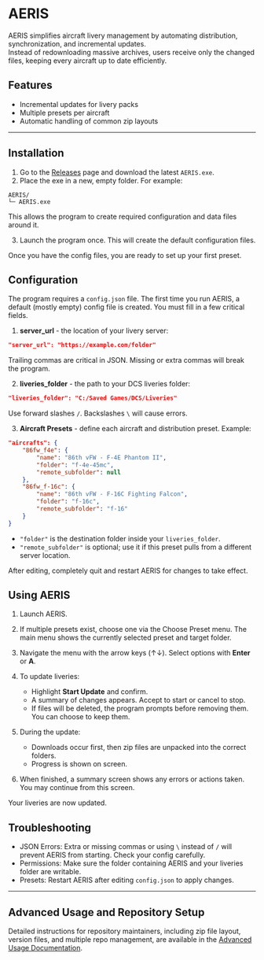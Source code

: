 # AERIS

AERIS simplifies aircraft livery management by automating distribution, synchronization, and incremental updates.  
Instead of redownloading massive archives, users receive only the changed files, keeping every aircraft up to date efficiently.

## Features

- Incremental updates for livery packs
- Multiple presets per aircraft
- Automatic handling of common zip layouts

---

## Installation

1. Go to the [Releases](https://github.com/itsdotbmp/AERIS/releases/) page and download the latest `AERIS.exe`.
2. Place the exe in a new, empty folder. For example:

```
AERIS/
└─ AERIS.exe
````

This allows the program to create required configuration and data files around it.

3. Launch the program once. This will create the default configuration files.

Once you have the config files, you are ready to set up your first preset.

## Configuration

The program requires a `config.json` file. The first time you run AERIS, a default (mostly empty) config file is created. You must fill in a few critical fields.

1. **server_url** - the location of your livery server:
```json
"server_url": "https://example.com/folder"
````

Trailing commas are critical in JSON. Missing or extra commas will break the program.

2. **liveries_folder** - the path to your DCS liveries folder:
```json
"liveries_folder": "C:/Saved Games/DCS/Liveries"
```

Use forward slashes `/`. Backslashes `\` will cause errors.

3. **Aircraft Presets** - define each aircraft and distribution preset. Example:

```json
"aircrafts": {
    "86fw_f4e": {
        "name": "86th vFW - F-4E Phantom II",
        "folder": "f-4e-45mc",
        "remote_subfolder": null
    },
    "86fw_f-16c": {
        "name": "86th vFW - F-16C Fighting Falcon",
        "folder": "f-16c",
        "remote_subfolder": "f-16"
    }
}
```

* `"folder"` is the destination folder inside your `liveries_folder`.
* `"remote_subfolder"` is optional; use it if this preset pulls from a different server location.

After editing, completely quit and restart AERIS for changes to take effect.

## Using AERIS

1. Launch AERIS.
2. If multiple presets exist, choose one via the Choose Preset menu. The main menu shows the currently selected preset and target folder.
3. Navigate the menu with the arrow keys (↑↓). Select options with **Enter** or **A**.
4. To update liveries:
   * Highlight **Start Update** and confirm.
   * A summary of changes appears. Accept to start or cancel to stop.
   * If files will be deleted, the program prompts before removing them. You can choose to keep them.

5. During the update:
   * Downloads occur first, then zip files are unpacked into the correct folders.
   * Progress is shown on screen.

6. When finished, a summary screen shows any errors or actions taken. You may continue from this screen.

Your liveries are now updated.

## Troubleshooting

* JSON Errors: Extra or missing commas or using `\` instead of `/` will prevent AERIS from starting. Check your config carefully.
* Permissions: Make sure the folder containing AERIS and your liveries folder are writable.
* Presets: Restart AERIS after editing `config.json` to apply changes.

---

## Advanced Usage and Repository Setup

Detailed instructions for repository maintainers, including zip file layout, version files, and multiple repo management, are available in the [Advanced Usage Documentation](https://itsdotbmp.github.io/AERIS/advanced_usage.html).
